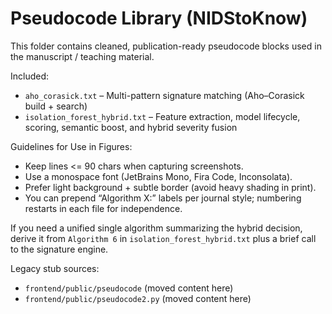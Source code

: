 # Pseudocode Library (NIDStoKnow)

This folder contains cleaned, publication-ready pseudocode blocks used in the manuscript / teaching material.

Included:
- `aho_corasick.txt` – Multi-pattern signature matching (Aho–Corasick build + search)
- `isolation_forest_hybrid.txt` – Feature extraction, model lifecycle, scoring, semantic boost, and hybrid severity fusion

Guidelines for Use in Figures:
- Keep lines <= 90 chars when capturing screenshots.
- Use a monospace font (JetBrains Mono, Fira Code, Inconsolata).
- Prefer light background + subtle border (avoid heavy shading in print).
- You can prepend “Algorithm X:” labels per journal style; numbering restarts in each file for independence.

If you need a unified single algorithm summarizing the hybrid decision, derive it from `Algorithm 6` in `isolation_forest_hybrid.txt` plus a brief call to the signature engine.

Legacy stub sources:
- `frontend/public/pseudocode` (moved content here)
- `frontend/public/pseudocode2.py` (moved content here)
